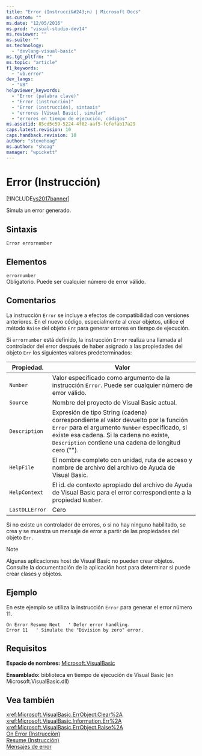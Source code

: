 ```yaml
---
title: "Error (Instrucci&#243;n) | Microsoft Docs"
ms.custom: ""
ms.date: "12/05/2016"
ms.prod: "visual-studio-dev14"
ms.reviewer: ""
ms.suite: ""
ms.technology: 
  - "devlang-visual-basic"
ms.tgt_pltfrm: ""
ms.topic: "article"
f1_keywords: 
  - "vb.error"
dev_langs: 
  - "VB"
helpviewer_keywords: 
  - "Error (palabra clave)"
  - "Error (instrucción)"
  - "Error (instrucción), sintaxis"
  - "errores [Visual Basic], simular"
  - "errores en tiempo de ejecución, códigos"
ms.assetid: 85cd5c59-5224-4f02-aaf5-fcfefab17a29
caps.latest.revision: 10
caps.handback.revision: 10
author: "stevehoag"
ms.author: "shoag"
manager: "wpickett"
---
```

# Error (Instrucci&#243;n)
[!INCLUDE[vs2017banner](../../../csharp/includes/vs2017banner.md)]

Simula un error generado.  
  
## Sintaxis  
  
```  
Error errornumber  
```  
  
## Elementos  
 `errornumber`  
 Obligatorio.  Puede ser cualquier número de error válido.  
  
## Comentarios  
 La instrucción `Error` se incluye a efectos de compatibilidad con versiones anteriores.  En el nuevo código, especialmente al crear objetos, utilice el método `Raise` del objeto `Err` para generar errores en tiempo de ejecución.  
  
 Si `errornumber` está definido, la instrucción `Error` realiza una llamada al controlador del error después de haber asignado a las propiedades del objeto `Err` los siguientes valores predeterminados:  
  
|Propiedad.|Valor|  
|----------------|-----------|  
|`Number`|Valor especificado como argumento de la instrucción `Error`.  Puede ser cualquier número de error válido.|  
|`Source`|Nombre del proyecto de Visual Basic actual.|  
|`Description`|Expresión de tipo String \(cadena\) correspondiente al valor devuelto por la función `Error` para el argumento `Number` especificado, si existe esa cadena.  Si la cadena no existe, `Description` contiene una cadena de longitud cero \(""\).|  
|`HelpFile`|El nombre completo con unidad, ruta de acceso y nombre de archivo del archivo de Ayuda de Visual Basic.|  
|`HelpContext`|El id. de contexto apropiado del archivo de Ayuda de Visual Basic para el error correspondiente a la propiedad `Number`.|  
|`LastDLLError`|Cero|  
  
 Si no existe un controlador de errores, o si no hay ninguno habilitado, se crea y se muestra un mensaje de error a partir de las propiedades del objeto `Err`.  
  
> [!NOTE]
>  Algunas aplicaciones host de Visual Basic no pueden crear objetos.  Consulte la documentación de la aplicación host para determinar si puede crear clases y objetos.  
  
## Ejemplo  
 En este ejemplo se utiliza la instrucción `Error` para generar el error número 11.  
  
```  
On Error Resume Next   ' Defer error handling.  
Error 11   ' Simulate the "Division by zero" error.  
```  
  
## Requisitos  
 **Espacio de nombres:** [Microsoft.VisualBasic](../../../visual-basic/language-reference/runtime-library-members.md)  
  
 **Ensamblado:** biblioteca en tiempo de ejecución de Visual Basic \(en Microsoft.VisualBasic.dll\)  
  
## Vea también  
 <xref:Microsoft.VisualBasic.ErrObject.Clear%2A>   
 <xref:Microsoft.VisualBasic.Information.Err%2A>   
 <xref:Microsoft.VisualBasic.ErrObject.Raise%2A>   
 [On Error \(Instrucción\)](../../../visual-basic/language-reference/statements/on-error-statement.md)   
 [Resume \(Instrucción\)](../../../visual-basic/language-reference/statements/resume-statement.md)   
 [Mensajes de error](../../../visual-basic/language-reference/error-messages/index.md)